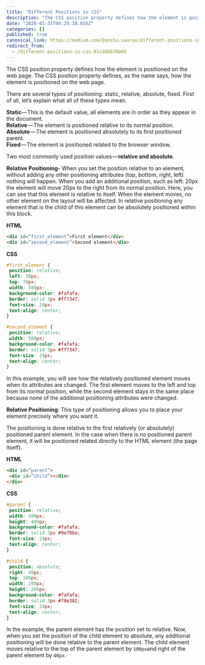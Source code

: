 ```yaml
---
title: "Different Positions in CSS"
description: "The CSS position property defines how the element is positioned on the web page. The CSS position property defines, as the name says, how…"
date: "2020-01-31T04:29:38.656Z"
categories: []
published: true
canonical_link: https://medium.com/@anshu.saurav/different-positions-in-css-81cd45676b65
redirect_from:
  - /different-positions-in-css-81cd45676b65
---
```


The CSS position property defines how the element is positioned on the web page. The CSS position property defines, as the name says, how the element is positioned on the web page.

There are several types of positioning: static, relative, absolute, fixed. First of all, let’s explain what all of these types mean.

**Static**— This is the default value, all elements are in order as they appear in the document.  
**Relative** — The element is positioned relative to its normal position.  
**Absolute** — The element is positioned absolutely to its first positioned parent.  
**Fixed** — The element is positioned related to the browser window.

Two most commonly used position values — **relative and absolute**.

**Relative Positioning-** When you set the position relative to an element, without adding any other positioning attributes (top, bottom, right, left) nothing will happen. When you add an additional position, such as left: 20px the element will move 20px to the right from its normal position. Here, you can see that this element is relative to itself. When the element moves, no other element on the layout will be affected. In relative positioning any element that is the child of this element can be absolutely positioned within this block.

**HTML**

```HTML
<div id=”first_element”>First element</div> 
<div id=”second_element”>Second element</div>
```

**CSS**

```CSS
#first_element { 
 position: relative; 
 left: 30px; 
 top: 70px; 
 width: 500px; 
 background-color: #fafafa; 
 border: solid 3px #ff7347; 
 font-size: 24px; 
 text-align: center; 
}

#second_element { 
 position: relative; 
 width: 500px; 
 background-color: #fafafa; 
 border: solid 3px #ff7347; 
 font-size: 24px; 
 text-align: center; 
}
```

In this example, you will see how the relatively positioned element moves when its attributes are changed. The first element moves to the left and top from its normal position, while the second element stays in the same place because none of the additional positioning attributes were changed.

**Relative Positioning**: This type of positioning allows you to place your element precisely where you want it.

The positioning is done relative to the first relatively (or absolutely) positioned parent element. In the case when there is no positioned parent element, it will be positioned related directly to the HTML element (the page itself).

**HTML**

```HTML
<div id=”parent”>
 <div id=”child”></div>
</div>
```
**CSS**

```CSS
#parent { 
 position: relative; 
 width: 500px; 
 height: 400px; 
 background-color: #fafafa; 
 border: solid 3px #9e70ba; 
 font-size: 24px; 
 text-align: center; 
}

#child { 
 position: absolute; 
 right: 40px; 
 top: 100px; 
 width: 200px; 
 height: 200px; 
 background-color: #fafafa; 
 border: solid 3px #78e382; 
 font-size: 24px; 
 text-align: center; 
}
```

In the example, the parent element has the position set to relative. Now, when you set the position of the child element to absolute, any additional positioning will be done relative to the parent element. The child element moves relative to the top of the parent element by `100px`and right of the parent element by `40px`.
